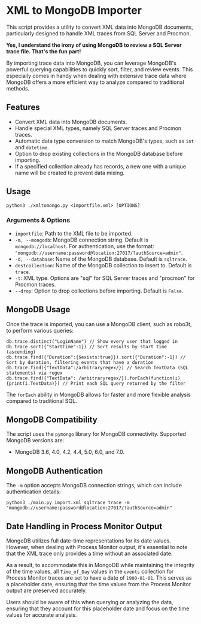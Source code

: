 # XML to MongoDB Importer

This script provides a utility to convert XML data into MongoDB documents, particularly designed to handle XML traces from SQL Server and Procmon.

**Yes, I understand the irony of using MongoDB to review a SQL Server trace file. That's the fun part!**

By importing trace data into MongoDB, you can leverage MongoDB's powerful querying capabilities to quickly sort, filter, and review events. This especially comes in handy when dealing with extensive trace data where MongoDB offers a more efficient way to analyze compared to traditional methods.

## Features

- Convert XML data into MongoDB documents.
- Handle special XML types, namely SQL Server traces and Procmon traces.
- Automatic data type conversion to match MongoDB's types, such as `int` and `datetime`.
- Option to drop existing collections in the MongoDB database before importing.
- If a specified collection already has records, a new one with a unique name will be created to prevent data mixing.

## Usage

```
python3 ./xmltomongo.py <importfile.xml> [OPTIONS]
```

### Arguments & Options

- `importfile`: Path to the XML file to be imported.
- `-m, --mongodb`: MongoDB connection string. Default is `mongodb://localhost`. For authentication, use the format: `"mongodb://username:password@location:27017/?authSource=admin"`.
- `-d, --database`: Name of the MongoDB database. Default is `sqltrace`.
- `destcollection`: Name of the MongoDB collection to insert to. Default is `trace`.
- `-t`: XML type. Options are "sql" for SQL Server traces and "procmon" for Procmon traces.
- `--drop`: Option to drop collections before importing. Default is `False`.

## MongoDB Usage

Once the trace is imported, you can use a MongoDB client, such as robo3t, to perform various queries:

```
db.trace.distinct("LoginName") // Show every user that logged in
db.trace.sort({"StartTime":1}) // Sort results by start time (ascending)
db.trace.find({"Duration":{$exists:true}}).sort({"Duration":-1}) // Sort by duration, filtering events that have a duration
db.trace.find({"TextData":/arbitraryregex/}) // Search TextData (SQL statements) via regex
db.trace.find({"TextData": /arbitraryregex/}).forEach(function(i){print(i.TextData)}) // Print each SQL query returned by the filter
```

The `forEach` ability in MongoDB allows for faster and more flexible analysis compared to traditional SQL.

## MongoDB Compatibility

The script uses the `pymongo` library for MongoDB connectivity. Supported MongoDB versions are:

- MongoDB 3.6, 4.0, 4.2, 4.4, 5.0, 6.0, and 7.0.

## MongoDB Authentication

The `-m` option accepts MongoDB connection strings, which can include authentication details:

```
python3 ./main.py import.xml sqltrace trace -m "mongodb://username:password@location:27017/?authSource=admin"
```

## Date Handling in Process Monitor Output

MongoDB utilizes full date-time representations for its date values. However, when dealing with Process Monitor output, it's essential to note that the XML trace only provides a time without an associated date. 

As a result, to accommodate this in MongoDB while maintaining the integrity of the time values, all `Time_of_Day` values in the `events` collection for Process Monitor traces are set to have a date of `1900-01-01`. This serves as a placeholder date, ensuring that the time values from the Process Monitor output are preserved accurately.

Users should be aware of this when querying or analyzing the data, ensuring that they account for this placeholder date and focus on the time values for accurate analysis.
